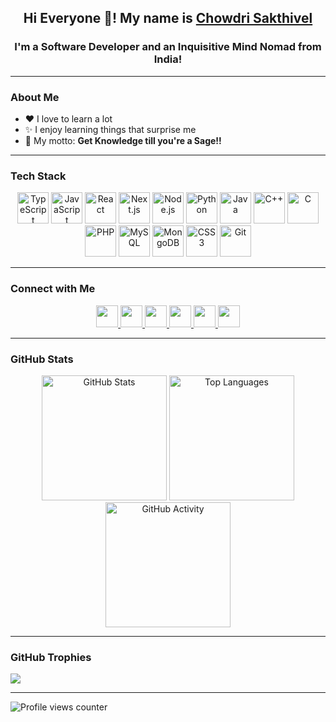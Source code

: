 <h2 align="center">Hi Everyone 👋! My name is <a href="https://portfolio-chowdris.vercel.app" target="_blank">Chowdri Sakthivel</a></h2>

<h3 align="center">I'm a Software Developer and an Inquisitive Mind Nomad from India!</h3>

---

### About Me

- ❤️ I love to learn a lot  
- ✨ I enjoy learning things that surprise me  
- 🧠 My motto: **Get Knowledge till you're a Sage!!**

---

### Tech Stack

<div align="center">
  <img src="https://cdn.jsdelivr.net/gh/devicons/devicon/icons/typescript/typescript-original.svg" height="50" alt="TypeScript" />
  <img src="https://cdn.jsdelivr.net/gh/devicons/devicon/icons/javascript/javascript-original.svg" height="50" alt="JavaScript" />
  <img src="https://cdn.jsdelivr.net/gh/devicons/devicon/icons/react/react-original.svg" height="50" alt="React" />
  <img src="https://cdn.jsdelivr.net/gh/devicons/devicon/icons/nextjs/nextjs-original.svg" height="50" alt="Next.js" />
  <img src="https://cdn.jsdelivr.net/gh/devicons/devicon/icons/nodejs/nodejs-original.svg" height="50" alt="Node.js" />
  <img src="https://cdn.jsdelivr.net/gh/devicons/devicon/icons/python/python-original.svg" height="50" alt="Python" />
  <img src="https://cdn.jsdelivr.net/gh/devicons/devicon/icons/java/java-original.svg" height="50" alt="Java" />
  <img src="https://cdn.jsdelivr.net/gh/devicons/devicon/icons/cplusplus/cplusplus-original.svg" height="50" alt="C++" />
  <img src="https://cdn.jsdelivr.net/gh/devicons/devicon/icons/c/c-original.svg" height="50" alt="C" />
  <img src="https://cdn.jsdelivr.net/gh/devicons/devicon/icons/php/php-original.svg" height="50" alt="PHP" />
  <img src="https://cdn.jsdelivr.net/gh/devicons/devicon/icons/mysql/mysql-original.svg" height="50" alt="MySQL" />
  <img src="https://cdn.jsdelivr.net/gh/devicons/devicon/icons/mongodb/mongodb-original.svg" height="50" alt="MongoDB" />
  <img src="https://cdn.jsdelivr.net/gh/devicons/devicon/icons/css3/css3-original.svg" height="50" alt="CSS3" />
  <img src="https://cdn.jsdelivr.net/gh/devicons/devicon/icons/git/git-original.svg" height="50" alt="Git" />
</div>

---

### Connect with Me

<div align="center">
  <a href="https://www.instagram.com/chowdri_sakthivel/" target="_blank">
    <img src="https://img.shields.io/static/v1?message=Instagram&logo=instagram&label=&color=E4405F&logoColor=white&style=for-the-badge" height="35" />
  </a>
  <a href="mailto:chowdrisakthivel@gmail.com" target="_blank">
    <img src="https://img.shields.io/static/v1?message=Gmail&logo=gmail&label=&color=D14836&logoColor=white&style=for-the-badge" height="35" />
  </a>
  <a href="https://www.linkedin.com/in/chowdri-sakthivel/" target="_blank">
    <img src="https://img.shields.io/static/v1?message=LinkedIn&logo=linkedin&label=&color=0077B5&logoColor=white&style=for-the-badge" height="35" />
  </a>
  <a href="https://twitter.com/itz_me_chow3" target="_blank">
    <img src="https://img.shields.io/static/v1?message=Twitter&logo=twitter&label=&color=1DA1F2&logoColor=white&style=for-the-badge" height="35" />
  </a>
  <a href="https://www.hackerrank.com/A_21CSR022/" target="_blank">
    <img src="https://img.shields.io/static/v1?message=HackerRank&logo=hackerrank&label=&color=2EC866&logoColor=white&style=for-the-badge" height="35" />
  </a>
  <a href="https://leetcode.com/chowdrisakthivel/" target="_blank">
    <img src="https://img.shields.io/static/v1?message=Leetcode&logo=leetcode&label=&color=808080&logoColor=white&style=for-the-badge" height="35" />
<!--     <img src="https://img.shields.io/static/v1?message=leetcode&logo=leetcode&logoColor=white" height="35" alt="leetcode logo" /> -->
  </a>

</div>

---

### GitHub Stats

<div align="center">
  <img src="https://github-readme-stats.vercel.app/api?username=ChowdriS&show_icons=true&theme=dark&count_private=true&include_all_commits=true" height="200" alt="GitHub Stats" />
  <img src="https://github-readme-stats.vercel.app/api/top-langs?username=ChowdriS&layout=compact&langs_count=10&theme=dark" height="200" alt="Top Languages" />
  <img src="https://github-readme-activity-graph.vercel.app/graph?username=chowdris&theme=react-dark" height="200" alt="GitHub Activity" />
</div>

---

### GitHub Trophies

<div align="left">
  <img src="https://github-profile-trophy.vercel.app/?username=chowdris&theme=transparent&no-frame=false&no-bg=false&margin-w=3&column=9)" />
</div>

---

![Profile views counter](https://komarev.com/ghpvc/?username=chowdris&&style=flat-square)  

